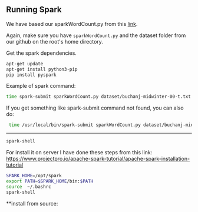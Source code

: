 

## Running Spark
We have based our sparkWordCount.py from this [link](<https://github.com/apache/spark/blob/master/examples/src/main/python/wordcount.py>).

Again, make sure you have ```sparkWordCount.py``` and the dataset folder from our github on the root's home directory.

Get the spark dependencies.
```bash
apt-get update
apt-get install python3-pip 
pip install pyspark
```

Example of spark command:
```bash
time spark-submit sparkWordCount.py dataset/buchanj-midwinter-00-t.txt
```

If you get something like spark-submit command not found, you can also do:
```bash
 time /usr/local/bin/spark-submit sparkWordCount.py dataset/buchanj-midwinter-00-t.txt
```
------------------------------------------------------------------
```bash
spark-shell
```
For install it on server I have done these steps from this link: https://www.projectpro.io/apache-spark-tutorial/apache-spark-installation-tutorial

```bash
SPARK_HOME=/opt/spark
export PATH=$SPARK_HOME/bin:$PATH
source  ~/.bashrc
spark-shell
```


**install from source:

